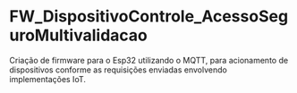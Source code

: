 # FW_DispositivoControle_AcessoSeguroMultivalidacao
Criação de firmware para o Esp32 utilizando o MQTT, para acionamento de dispositivos conforme as requisições enviadas envolvendo implementações IoT.
